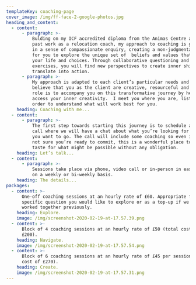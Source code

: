 ```yaml
---
templateKey: coaching-page
cover_image: /img/ff-face-2-google-photos.jpg
heading_and_content:
  - content:
      - paragraph: >-
          Bulding on my ICF accredited diploma from the Animas Centre and my
          past work as a relocation coach, my approach to coaching is grounded
          in a sense of compassionate enquiry, creating a non-judgmental space
          for you to explore the unique set of  beliefs and values that underpin
          your life and choices. Through collaborative questioning and
          exercises, you will find new perspectives to create inner shifts that
          translate into action.
      - paragraph: >-
          My approach is adapted to each client’s particular needs and goals. I
          believe that you as the client are creative, resourceful and whole. My
          role is to accompany you on this transformative journey by helping you
          access your inner creativity.  I meet you where you are, listening in
          order to understand what will work best for you.
    heading: Coaching with me...
  - content:
      - paragraph: >-
          The first step towards starting this journey is to schedule a free
          call where we will have a chat about what you’re looking for and where
          you want to go. The call will include some coaching so even if you’re
          not sure you’re ready to commit, this is a wonderful place to get a
          taste for what might be possible without any obligation.
    heading: Let’s talk...
  - content:
      - paragraph: >-
          Sessions take place via phone, video call or in-person in east London
          on a weekly or bi-weekly basis. 
    heading: The details...
packages:
  - content: >-
      One-off coaching sessions at an hourly rate of £60. Appropriate for a
      specific question you would like to explore or as a top-up if we have
      worked together previously.
    heading: Explore.
    image: /img/screenshot-2020-02-19-at-17.57.39.png
  - content: >-
      Block of 4 coaching sessions at an hourly rate of £50 (total cost of
      £200). 
    heading: Navigate.
    image: /img/screenshot-2020-02-19-at-17.57.54.png
  - content: >-
      Block of 6 coaching sessions at an hourly rate of £45 per session (total
      cost of £270).
    heading: Create.
    image: /img/screenshot-2020-02-19-at-17.57.31.png
---
```


